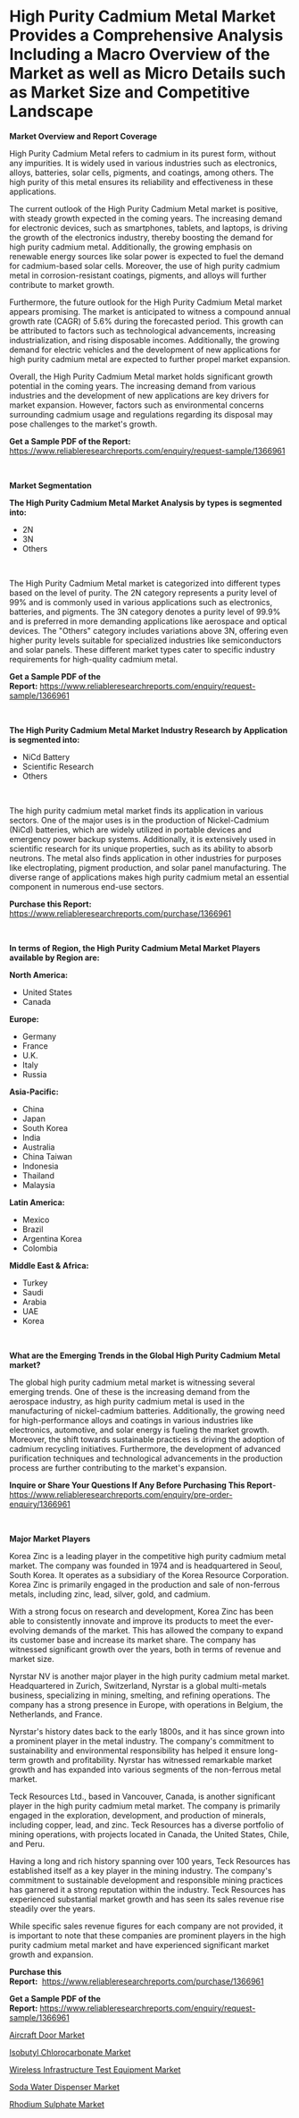 <p><h1>High Purity Cadmium Metal Market Provides a Comprehensive Analysis Including a Macro Overview of the Market as well as Micro Details such as Market Size and Competitive Landscape</h1></p><p><strong>Market Overview and Report Coverage</strong></p>
<p><p>High Purity Cadmium Metal refers to cadmium in its purest form, without any impurities. It is widely used in various industries such as electronics, alloys, batteries, solar cells, pigments, and coatings, among others. The high purity of this metal ensures its reliability and effectiveness in these applications.</p><p>The current outlook of the High Purity Cadmium Metal market is positive, with steady growth expected in the coming years. The increasing demand for electronic devices, such as smartphones, tablets, and laptops, is driving the growth of the electronics industry, thereby boosting the demand for high purity cadmium metal. Additionally, the growing emphasis on renewable energy sources like solar power is expected to fuel the demand for cadmium-based solar cells. Moreover, the use of high purity cadmium metal in corrosion-resistant coatings, pigments, and alloys will further contribute to market growth.</p><p>Furthermore, the future outlook for the High Purity Cadmium Metal market appears promising. The market is anticipated to witness a compound annual growth rate (CAGR) of 5.6% during the forecasted period. This growth can be attributed to factors such as technological advancements, increasing industrialization, and rising disposable incomes. Additionally, the growing demand for electric vehicles and the development of new applications for high purity cadmium metal are expected to further propel market expansion.</p><p>Overall, the High Purity Cadmium Metal market holds significant growth potential in the coming years. The increasing demand from various industries and the development of new applications are key drivers for market expansion. However, factors such as environmental concerns surrounding cadmium usage and regulations regarding its disposal may pose challenges to the market's growth.</p></p>
<p><strong>Get a Sample PDF of the Report:</strong> <a href="https://www.reliableresearchreports.com/enquiry/request-sample/1366961">https://www.reliableresearchreports.com/enquiry/request-sample/1366961</a></p>
<p>&nbsp;</p>
<p><strong>Market Segmentation</strong></p>
<p><strong>The High Purity Cadmium Metal Market Analysis by types is segmented into:</strong></p>
<p><ul><li>2N</li><li>3N</li><li>Others</li></ul></p>
<p>&nbsp;</p>
<p><p>The High Purity Cadmium Metal market is categorized into different types based on the level of purity. The 2N category represents a purity level of 99% and is commonly used in various applications such as electronics, batteries, and pigments. The 3N category denotes a purity level of 99.9% and is preferred in more demanding applications like aerospace and optical devices. The "Others" category includes variations above 3N, offering even higher purity levels suitable for specialized industries like semiconductors and solar panels. These different market types cater to specific industry requirements for high-quality cadmium metal.</p></p>
<p><strong>Get a Sample PDF of the Report:</strong>&nbsp;<a href="https://www.reliableresearchreports.com/enquiry/request-sample/1366961">https://www.reliableresearchreports.com/enquiry/request-sample/1366961</a></p>
<p>&nbsp;</p>
<p><strong>The High Purity Cadmium Metal Market Industry Research by Application is segmented into:</strong></p>
<p><ul><li>NiCd Battery</li><li>Scientific Research</li><li>Others</li></ul></p>
<p>&nbsp;</p>
<p><p>The high purity cadmium metal market finds its application in various sectors. One of the major uses is in the production of Nickel-Cadmium (NiCd) batteries, which are widely utilized in portable devices and emergency power backup systems. Additionally, it is extensively used in scientific research for its unique properties, such as its ability to absorb neutrons. The metal also finds application in other industries for purposes like electroplating, pigment production, and solar panel manufacturing. The diverse range of applications makes high purity cadmium metal an essential component in numerous end-use sectors.</p></p>
<p><strong>Purchase this Report:</strong>&nbsp; <a href="https://www.reliableresearchreports.com/purchase/1366961">https://www.reliableresearchreports.com/purchase/1366961</a></p>
<p>&nbsp;</p>
<p><strong>In terms of Region, the High Purity Cadmium Metal Market Players available by Region are:</strong></p>
<p>
    <p> <strong> North America: </strong>
        <ul>
            <li>United States</li>
            <li>Canada</li>
        </ul>
        </p> 
    <p> <strong> Europe: </strong>
        <ul>
            <li>Germany</li>
            <li>France</li>
            <li>U.K.</li>
            <li>Italy</li>
            <li>Russia</li>
        </ul>
        </p> 
    <p> <strong> Asia-Pacific: </strong>
        <ul>
            <li>China</li>
            <li>Japan</li>
            <li>South Korea</li>
            <li>India</li>
            <li>Australia</li>
            <li>China Taiwan</li>
            <li>Indonesia</li>
            <li>Thailand</li>
            <li>Malaysia</li>
        </ul>
        </p> 
    <p> <strong> Latin America: </strong>
        <ul>
            <li>Mexico</li>
            <li>Brazil</li>
            <li>Argentina Korea</li>
            <li>Colombia</li>
        </ul>
        </p> 
    <p> <strong> Middle East & Africa: </strong>
        <ul>
            <li>Turkey</li>
            <li>Saudi</li>
            <li>Arabia</li>
            <li>UAE</li>
            <li>Korea</li>
        </ul>
    </p>
    </p>
<p>&nbsp;</p>
<p><strong>What are the Emerging Trends in the Global High Purity Cadmium Metal market?</strong></p>
<p><p>The global high purity cadmium metal market is witnessing several emerging trends. One of these is the increasing demand from the aerospace industry, as high purity cadmium metal is used in the manufacturing of nickel-cadmium batteries. Additionally, the growing need for high-performance alloys and coatings in various industries like electronics, automotive, and solar energy is fueling the market growth. Moreover, the shift towards sustainable practices is driving the adoption of cadmium recycling initiatives. Furthermore, the development of advanced purification techniques and technological advancements in the production process are further contributing to the market's expansion.</p></p>
<p><strong>Inquire or Share Your Questions If Any Before Purchasing This Report</strong>- <a href="https://www.reliableresearchreports.com/enquiry/pre-order-enquiry/1366961">https://www.reliableresearchreports.com/enquiry/pre-order-enquiry/1366961</a></p>
<p>&nbsp;</p>
<p><strong>Major Market Players</strong></p>
<p><p>Korea Zinc is a leading player in the competitive high purity cadmium metal market. The company was founded in 1974 and is headquartered in Seoul, South Korea. It operates as a subsidiary of the Korea Resource Corporation. Korea Zinc is primarily engaged in the production and sale of non-ferrous metals, including zinc, lead, silver, gold, and cadmium.</p><p>With a strong focus on research and development, Korea Zinc has been able to consistently innovate and improve its products to meet the ever-evolving demands of the market. This has allowed the company to expand its customer base and increase its market share. The company has witnessed significant growth over the years, both in terms of revenue and market size.</p><p>Nyrstar NV is another major player in the high purity cadmium metal market. Headquartered in Zurich, Switzerland, Nyrstar is a global multi-metals business, specializing in mining, smelting, and refining operations. The company has a strong presence in Europe, with operations in Belgium, the Netherlands, and France.</p><p>Nyrstar's history dates back to the early 1800s, and it has since grown into a prominent player in the metal industry. The company's commitment to sustainability and environmental responsibility has helped it ensure long-term growth and profitability. Nyrstar has witnessed remarkable market growth and has expanded into various segments of the non-ferrous metal market.</p><p>Teck Resources Ltd., based in Vancouver, Canada, is another significant player in the high purity cadmium metal market. The company is primarily engaged in the exploration, development, and production of minerals, including copper, lead, and zinc. Teck Resources has a diverse portfolio of mining operations, with projects located in Canada, the United States, Chile, and Peru.</p><p>Having a long and rich history spanning over 100 years, Teck Resources has established itself as a key player in the mining industry. The company's commitment to sustainable development and responsible mining practices has garnered it a strong reputation within the industry. Teck Resources has experienced substantial market growth and has seen its sales revenue rise steadily over the years.</p><p>While specific sales revenue figures for each company are not provided, it is important to note that these companies are prominent players in the high purity cadmium metal market and have experienced significant market growth and expansion.</p></p>
<p><strong>Purchase this Report:</strong>&nbsp;&nbsp;<a href="https://www.reliableresearchreports.com/purchase/1366961">https://www.reliableresearchreports.com/purchase/1366961</a></p>
<p></p>
<p><strong>Get a Sample PDF of the Report:</strong>&nbsp;<a href="https://www.reliableresearchreports.com/enquiry/request-sample/1366961">https://www.reliableresearchreports.com/enquiry/request-sample/1366961</a></p>
<p><p><a href="https://www.linkedin.com/pulse/aircraft-door-market-size-share-global-analysis-report-0zokf/">Aircraft Door Market</a></p><p><a href="https://medium.com/@amaliarobel/isobutyl-chlorocarbonate-market-size-growth-forecast-2023-2030-2a633dbe032b">Isobutyl Chlorocarbonate Market</a></p><p><a href="https://www.linkedin.com/pulse/decoding-wireless-infrastructure-test-equipment-market-zymsf/">Wireless Infrastructure Test Equipment Market</a></p><p><a href="https://www.linkedin.com/pulse/decoding-soda-water-dispenser-market-deep-dive-latest-rcubf/">Soda Water Dispenser Market</a></p><p><a href="https://medium.com/@maxinefeest1904/rhodium-sulphate-market-size-growth-forecast-2023-2030-7b500a7a1365">Rhodium Sulphate Market</a></p></p>